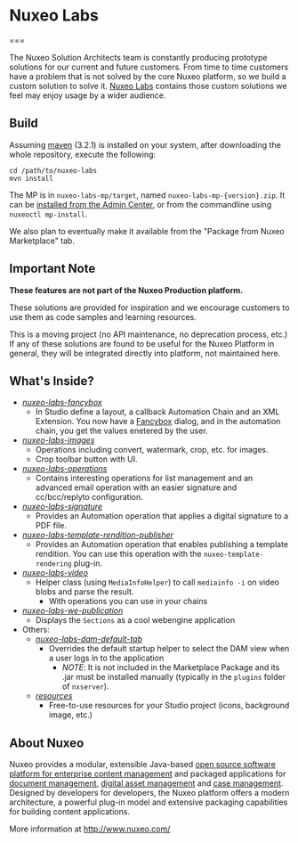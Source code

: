 # Nuxeo Labs
===

The Nuxeo Solution Architects team is constantly producing prototype solutions for our current and future customers. From time to time customers have a problem that is not solved by the core Nuxeo platform, so we build a custom solution to solve it. [Nuxeo Labs](https://github.com/nuxeo/nuxeo-labs) contains those custom solutions we feel may enjoy usage by a wider audience.

## Build

Assuming [maven](http://maven.apache.org/) (3.2.1) is installed on your system, after downloading the whole repository, execute the following:

```
cd /path/to/nuxeo-labs
mvn install
```

The MP is in `nuxeo-labs-mp/target`, named `nuxeo-labs-mp-{version}.zip`. It can be [installed from the Admin Center](http://doc.nuxeo.com/display/ADMINDOC/Installing+a+new+package+on+your+instance#InstallingaNewPackageonYourInstance-OfflineInstallation), or from the commandline using `nuxeoctl mp-install`.

We also plan to eventually make it available from the "Package from Nuxeo Marketplace" tab.

## Important Note

**These features are not part of the Nuxeo Production platform.**

These solutions are provided for inspiration and we encourage customers to use them as code samples and learning resources.

This is a moving project (no API maintenance, no deprecation process, etc.) If any of these solutions are found to be useful for the Nuxeo Platform in general, they will be integrated directly into platform, not maintained here.

## What's Inside?

* [_nuxeo-labs-fancybox_](https://github.com/nuxeo/nuxeo-labs/tree/master/nuxeo-labs-fancybox)
    * In Studio define a layout, a callback Automation Chain and an XML Extension. You now have a [Fancybox](http://fancybox.net/) dialog, and in the automation chain, you get the values enetered by the user.
* [_nuxeo-labs-images_](https://github.com/nuxeo/nuxeo-labs/tree/master/nuxeo-labs-images)
  * Operations including convert, watermark, crop, etc. for images.
  * Crop toolbar button with UI.
* [_nuxeo-labs-operations_](https://github.com/nuxeo/nuxeo-labs/tree/master/nuxeo-labs-operations)
    * Contains interesting operations for list management and an advanced email operation with an easier signature and cc/bcc/replyto configuration.
* [_nuxeo-labs-signature_](https://github.com/nuxeo/nuxeo-labs/tree/master/nuxeo-labs-signature)
    * Provides an Automation operation that applies a digital signature to a PDF file.
* [_nuxeo-labs-template-rendition-publisher_](https://github.com/nuxeo/nuxeo-labs/tree/master/nuxeo-labs-template-rendition-publisher)
    * Provides an Automation operation that enables publishing a template rendition. You can use this operation with the `nuxeo-template-rendering` plug-in.
* [_nuxeo-labs-video_](https://github.com/nuxeo/nuxeo-labs/tree/master/nuxeo-labs-video)
    * Helper class (using `MediaInfoHelper`) to call `mediainfo -i` on video blobs and parse the result.
      * With operations you can use in your chains
* [_nuxeo-labs-we-publication_](https://github.com/nuxeo/nuxeo-labs/tree/master/nuxeo-labs-we-publication)
    * Displays the `Sections` as a cool webengine application
* Others:
  * [_nuxeo-labs-dam-default-tab_](https://github.com/nuxeo/nuxeo-labs/tree/master/nuxeo-labs-dam-default-tab)
    *  Overrides the default startup helper to select the DAM view when a user logs in to the application
        *  *NOTE*: It is not included in the Marketplace Package and its .jar must be installed manually (typically in the `plugins` folder of `nxserver`).
  * [_resources_](https://github.com/nuxeo/nuxeo-labs/tree/master/resources)
      * Free-to-use resources for your Studio project (icons, background image, etc.)

## About Nuxeo

Nuxeo provides a modular, extensible Java-based [open source software platform for enterprise content management](http://www.nuxeo.com/en/products/ep) and packaged applications for [document management](http://www.nuxeo.com/en/products/document-management), [digital asset management](http://www.nuxeo.com/en/products/dam) and [case management](http://www.nuxeo.com/en/products/case-management). Designed by developers for developers, the Nuxeo platform offers a modern architecture, a powerful plug-in model and extensive packaging capabilities for building content applications.

More information at <http://www.nuxeo.com/>
